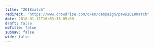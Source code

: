 ```yaml
---
title: "2018match"
redirect: "https://www.crowdrise.com/o/en/campaign/paws2018match"
date: 2018-01-11T16:03:33-05:00
draft: false
noTitle: false
subnav: false
wide: false
---
```


